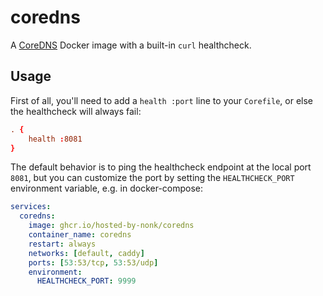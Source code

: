 # coredns

A [CoreDNS](https://coredns.io) Docker image with a built-in `curl` healthcheck.

## Usage

First of all, you'll need to add a `health :port` line to your `Corefile`, or else the healthcheck will always fail:

```conf
. {
    health :8081
}
```

The default behavior is to ping the healthcheck endpoint at the local port `8081`, but you can customize the port by setting the `HEALTHCHECK_PORT` environment variable, e.g. in docker-compose:

```yaml
services:
  coredns:
    image: ghcr.io/hosted-by-nonk/coredns
    container_name: coredns
    restart: always
    networks: [default, caddy]
    ports: [53:53/tcp, 53:53/udp]
    environment:
      HEALTHCHECK_PORT: 9999
```
